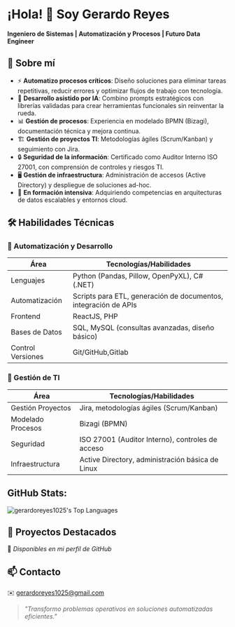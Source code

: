 # ¡Hola! 👋 Soy Gerardo Reyes 

**Ingeniero de Sistemas | Automatización y Procesos | Futuro Data Engineer**  

## 🚀 Sobre mí  

- ⚡ **Automatizo procesos críticos**: Diseño soluciones para eliminar tareas repetitivas, reducir errores y optimizar flujos de trabajo con tecnología.  
- 🤖 **Desarrollo asistido por IA**: Combino prompts estratégicos con librerías validadas para crear herramientas funcionales sin reinventar la rueda.  
- 📊 **Gestión de procesos**: Experiencia en modelado BPMN (Bizagi), documentación técnica y mejora continua.  
- 🏗️ **Gestión de proyectos TI**: Metodologías ágiles (Scrum/Kanban) y seguimiento con Jira.  
- 🔒 **Seguridad de la información**: Certificado como Auditor Interno ISO 27001, con comprensión de controles y riesgos TI.  
- 🖥️ **Gestión de infraestructura**: Administración de accesos (Active Directory) y despliegue de soluciones ad-hoc.  
- 🌱 **En formación intensiva**: Adquiriendo competencias en arquitecturas de datos escalables y entornos cloud.  

## 🛠 Habilidades Técnicas  

### 🤖 Automatización y Desarrollo  
| Área          | Tecnologías/Habilidades |
|---------------|-------------------------|
| Lenguajes     | Python (Pandas, Pillow, OpenPyXL), C# (.NET) |
| Automatización| Scripts para ETL, generación de documentos, integración de APIs |
| Frontend      | ReactJS, PHP |
| Bases de Datos| SQL, MySQL (consultas avanzadas, diseño básico) |
| Control Versiones | Git/GitHub,Gitlab |

### 🏢 Gestión de TI  
| Área          | Tecnologías/Habilidades |
|---------------|-------------------------|
| Gestión Proyectos | Jira, metodologías ágiles (Scrum/Kanban) |
| Modelado Procesos | Bizagi (BPMN) |
| Seguridad     | ISO 27001 (Auditor Interno), controles de acceso |
| Infraestructura | Active Directory, administración básica de Linux |


## GitHub Stats:

![gerardoreyes1025's Top Languages](https://github-readme-stats.vercel.app/api/top-langs/?username=gerardoreyes1025&theme=vue-dark&show_icons=true&hide_border=true&layout=compact)

## 🌟 Proyectos Destacados  
🔗 *Disponibles en mi perfil de GitHub*  


## 📫 Contacto  
✉️ gerardoreyes1025@gmail.com  

> *"Transformo problemas operativos en soluciones automatizadas eficientes."*  